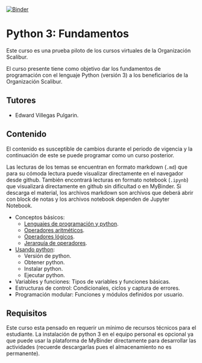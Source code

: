 [![Binder](https://beta.mybinder.org/badge.svg)](https://beta.mybinder.org/v2/gh/scaliburco/py3f/master)

# Python 3: Fundamentos

Este curso es una prueba piloto de los cursos virtuales de la Organización Scalibur.  

El curso presente tiene como objetivo dar los fundamentos de programación con el lenguaje Python (versión 3) a los beneficiarios de la Organización Scalibur.  

## Tutores

+   Edward Villegas Pulgarin.  

## Contenido

El contenido es susceptible de cambios durante el periodo de vigencia y la continuación de este se puede programar como un curso posterior.  

Las lecturas de los temas se encuentran en formato markdown (`.md`) que para su cómoda lectura puede visualizar directamente en el navegador desde github. También encontrará lecturas en formato notebook (`.ipynb`) que visualizará directamente en github sin dificultad o en MyBinder. Si descarga el material, los archivos markdown son archivos que deberá abrir con block de notas y los archivos notebook dependen de Jupyter Notebook.  

+   Conceptos básicos:  
    +   [Lenguajes de programación y python](lecturas/t1l1.md).  
    +   [Operadores aritméticos](lecturas/t1l2.md).  
    +   [Operadores lógicos](lecturas/t1l3.md).  
    +   [Jerarquía de operadores](lecturas/t1l4.md).  
+   [Usando python](lecturas/t2l1.md):  
    +   Versión de python.  
    +   Obtener python.  
    +   Instalar python.  
    +   Ejecutar python.  
+   Variables y funciones: Tipos de variables y funciones básicas.  
+   Estructuras de control: Condicionales, ciclos y captura de errores.  
+   Programación modular: Funciones y módulos definidos por usuario.  

## Requisitos

Este curso esta pensado en requerir un mínimo de recursos técnicos para el estudiante. La instalación de python 3 en el equipo personal es opcional ya que puede usar la plataforma de MyBinder directamente para desarrollar las actividades (recuerde descargarlas pues el almacenamiento no es permanente).  

